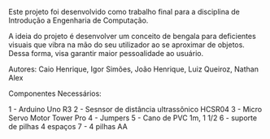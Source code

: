 Este projeto foi desenvolvido como trabalho final para a disciplina de Introdução a Engenharia de Computação.

A ideia do projeto é desenvolver um conceito de bengala para deficientes visuais que vibra na mão do
seu utilizador ao se aproximar de objetos. Dessa forma, visa garantir maior pessoalidade ao usuário.

Autores: Caio Henrique, Igor Simões, João Henrique, Luiz Queiroz, Nathan Alex


Componentes Necessários:

1 - Arduino Uno R3
2 - Sesnsor de distância ultrassônico HCSR04
3 - Micro Servo Motor Tower Pro
4 - Jumpers
5 - Cano de PVC 1m, 1 1/2
6 - suporte de pilhas 4 espaços
7 - 4 pilhas AA